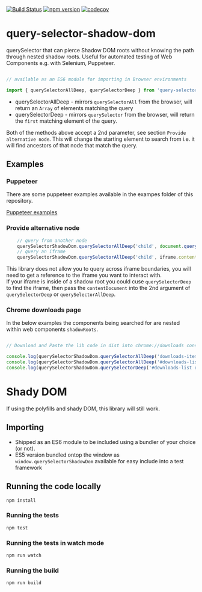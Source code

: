 [![Build Status](https://travis-ci.org/Georgegriff/query-selector-shadow-dom.svg?branch=master)](https://travis-ci.org/Georgegriff/query-selector-shadow-dom)  [![npm version](https://badge.fury.io/js/query-selector-shadow-dom.svg)](https://badge.fury.io/js/query-selector-shadow-dom) [![codecov](https://codecov.io/gh/Georgegriff/query-selector-shadow-dom/branch/master/graph/badge.svg)](https://codecov.io/gh/Georgegriff/query-selector-shadow-dom)
# query-selector-shadow-dom
querySelector that can pierce Shadow DOM roots without knowing the path through nested shadow roots. Useful for automated testing of Web Components e.g. with Selenium, Puppeteer.


```javascript

// available as an ES6 module for importing in Browser environments

import { querySelectorAllDeep, querySelectorDeep } from 'query-selector-shadow-dom';

```

- querySelectorAllDeep - mirrors `querySelectorAll` from the browser, will return an `Array` of elements matching the query
- querySelectorDeep - mirrors `querySelector` from the browser, will return the `first` matching element of the query.

Both of the methods above accept a 2nd parameter, see section `Provide alternative node`. This will change the starting element to search from i.e. it will find ancestors of that node that match the query.

## Examples

### Puppeteer 

There are some puppeteer examples available in the exampes folder of this repository.

[Puppeteer examples](https://github.com/Georgegriff/query-selector-shadow-dom/blob/master/examples/puppeteer)


### Provide alternative node
```javascript
    // query from another node
    querySelectorShadowDom.querySelectorAllDeep('child', document.querySelector('#startNode'));
    // query an iframe
    querySelectorShadowDom.querySelectorAllDeep('child', iframe.contentDocument);
```

This library does not allow you to query across iframe boundaries, you will need to get a reference to the iframe you want to interact with. </br>
If your iframe is inside of a shadow root you could cuse `querySelectorDeep` to find the iframe, then pass the `contentDocument` into the 2nd argument of `querySelectorDeep` or `querySelectorAllDeep`.


### Chrome downloads page


In the below examples the components being searched for are nested within web components `shadowRoots`.

```javascript

// Download and Paste the lib code in dist into chrome://downloads console to try it out :)

console.log(querySelectorShadowDom.querySelectorAllDeep('downloads-item:nth-child(4) #remove'));
console.log(querySelectorShadowDom.querySelectorAllDeep('#downloads-list .is-active a[href^="https://"]'));
console.log(querySelectorShadowDom.querySelectorDeep('#downloads-list div#title-area + a'));

```


# Shady DOM
If using the polyfills and shady DOM, this library will still work.

## Importing
- Shipped as an ES6 module to be included using a bundler of your choice (or not).
- ES5 version bundled ontop the window as `window.querySelectorShadowDom` available for easy include into a test framework

## Running the code locally
`npm install`
### Running the tests
`npm test`
### Running the tests in watch mode
`npm run watch`

### Running the build
`npm run build`

